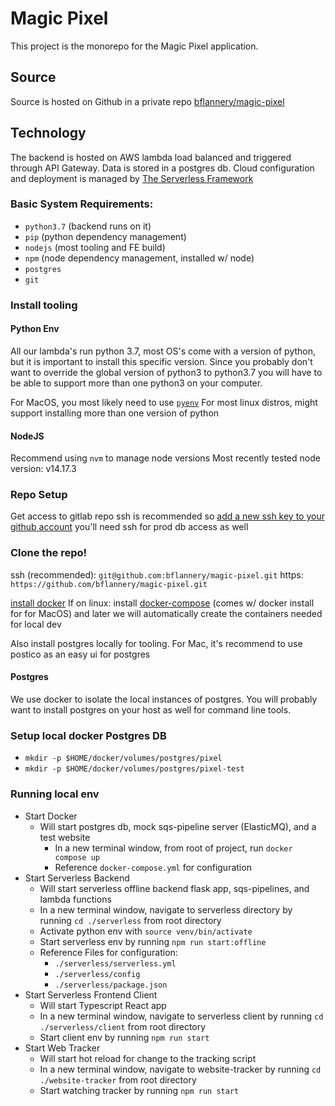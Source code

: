 # Magic Pixel

This project is the monorepo for the Magic Pixel application.

## Source

Source is hosted on Github in a private repo [bflannery/magic-pixel](https://github.com/bflannery/magic-pixel)


## Technology

The backend is hosted on AWS lambda load balanced and triggered through API Gateway.
Data is stored in a postgres db.
Cloud configuration and deployment is managed by [The Serverless Framework](https://www.serverless.com/)

### Basic System Requirements:
- `python3.7` (backend runs on it)
- `pip` (python dependency management)
- `nodejs` (most tooling and FE build)
- `npm` (node dependency management, installed w/ node)
- `postgres`
- `git`

### Install tooling

#### Python Env

All our lambda's run python 3.7, most OS's come with a version of python, but it is important to install
this specific version. Since you probably don't want to override the global version of python3 to python3.7
you will have to be able to support more than one python3 on your computer.

For MacOS, you most likely need to use [`pyenv`](https://github.com/pyenv/pyenv)
For most linux distros, might support installing more than one version of python

#### NodeJS

Recommend using `nvm` to manage node versions
Most recently tested node version: v14.17.3

### Repo Setup

Get access to gitlab repo
ssh is recommended so [add a new ssh key to your github account](https://docs.github.com/en/authentication/connecting-to-github-with-ssh)
you'll need ssh for prod db access as well

### Clone the repo!

ssh (recommended): `git@github.com:bflannery/magic-pixel.git`
https: `https://github.com/bflannery/magic-pixel.git`

[install docker](https://docs.docker.com/get-docker/)
If on linux: install [docker-compose](https://docs.docker.com/compose/install/) (comes w/ docker install for for MacOS)
and later we will automatically create the containers needed for local dev

Also install postgres locally for tooling.
For Mac, it's recommend to use postico as an easy ui for postgres


#### Postgres

We use docker to isolate the local instances of postgres.
You will probably want to install postgres on your host as well for command line tools.

### Setup local docker Postgres DB
- `mkdir -p $HOME/docker/volumes/postgres/pixel`
- `mkdir -p $HOME/docker/volumes/postgres/pixel-test`

### Running local env
- Start Docker 
  - Will start postgres db, mock sqs-pipeline server (ElasticMQ), and a test website 
    - In a new terminal window, from root of project, run `docker compose up`
    - Reference `docker-compose.yml` for configuration
- Start Serverless Backend
  - Will start serverless offline backend flask app, sqs-pipelines, and lambda functions
  - In a new terminal window, navigate to serverless directory by running `cd ./serverless` from root directory
  - Activate python env with `source venv/bin/activate`
  - Start serverless env by running `npm run start:offline`
  - Reference Files for configuration:
    - `./serverless/serverless.yml`
    - `./serverless/config`
    - `./serverless/package.json` 
- Start Serverless Frontend Client
  - Will start Typescript React app 
  - In a new terminal window, navigate to serverless client by running `cd ./serverless/client` from root directory
  - Start client env by running `npm run start`
- Start Web Tracker
  - Will start hot reload for change to the tracking script
  - In a new terminal window, navigate to website-tracker by running `cd ./website-tracker` from root directory
  - Start watching tracker by running `npm run start`
